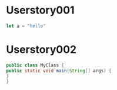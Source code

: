 <h1>Userstory001</h1>

```Javascript
let a = "hello"
```

<h1>Userstory002</h1>

```Java
public class MyClass {
public static void main(String[] args) {
}
}
```

